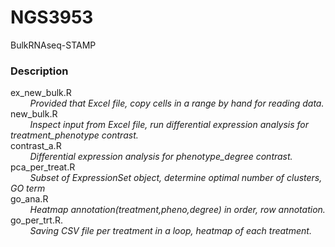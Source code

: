 # NGS3953
BulkRNAseq-STAMP
### Description 
ex_new_bulk.R     
&nbsp;&nbsp; &nbsp;&nbsp; &nbsp;  _Provided that Excel file, copy cells in a range by hand for reading data._ <br/>
new_bulk.R        
&nbsp;&nbsp; &nbsp;&nbsp; &nbsp;   _Inspect input from Excel file, run differential expression analysis for treatment\_phenotype contrast._ <br/> 
contrast_a.R    
&nbsp;&nbsp; &nbsp;&nbsp; &nbsp;   _Differential expression analysis for phenotype\_degree contrast._ <br/>
pca_per_treat.R    
&nbsp;&nbsp; &nbsp;&nbsp; &nbsp;   _Subset of ExpressionSet object, determine optimal number of clusters, GO term_  <br/>
go_ana.R   
&nbsp;&nbsp; &nbsp;&nbsp; &nbsp;  _Heatmap annotation(treatment,pheno,degree) in order, row annotation._ <br/>
go_per_trt.R.   
&nbsp;&nbsp; &nbsp;&nbsp; &nbsp;   _Saving CSV file per treatment in a loop, heatmap of each treatment._ 
